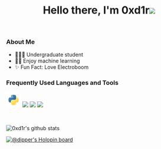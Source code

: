 <div align="center">
 <h1>Hello there, I'm 0xd1r<img src="https://media.giphy.com/media/hvRJCLFzcasrR4ia7z/giphy.gif" width="35px"></h1>
</div>

<br>

### About Me

- 👨🏼‍🎓 Undergraduate student
- 👨‍💻 Enjoy machine learning
- ✨ Fun Fact: Love Electroboom


### Frequently Used Languages and Tools 

<code><a href="https://www.python.org/" target="_blank"><img height="40" src="https://raw.githubusercontent.com/github/explore/5c058a388828bb5fde0bcafd4bc867b5bb3f26f3/topics/python/python.png"></a></code>
<code><a href="https://www.tensorflow.org/" target="_blank"><img height="40" src="https://www.logolynx.com/images/logolynx/s_0f/0f8f6896fdc648b31d9e5492eaeebdb1.png"></a></code>
<code><a href="https://jupyter.org/" target="_blank"><img height="40" src="https://www.pikpng.com/pngl/b/281-2814765_anaconda-clipart-python-logo-pictures-png-anaconda-jupyter.png"></a></code>
<code><a href="https://docker.com/" target="_blank"><img height="40" src="https://www.laub-home.de/images/thumb/1/1e/Docker_Logo.png/1200px-Docker_Logo.png"></a></code>

<br>

![0xd1r's github stats](https://github-readme-stats.vercel.app/api?username=0xd1r&count_private=true&show_icons=true&theme=dark)
  

[![@dipper's Holopin board](https://holopin.me/dipper)](https://holopin.io/@dipper)
